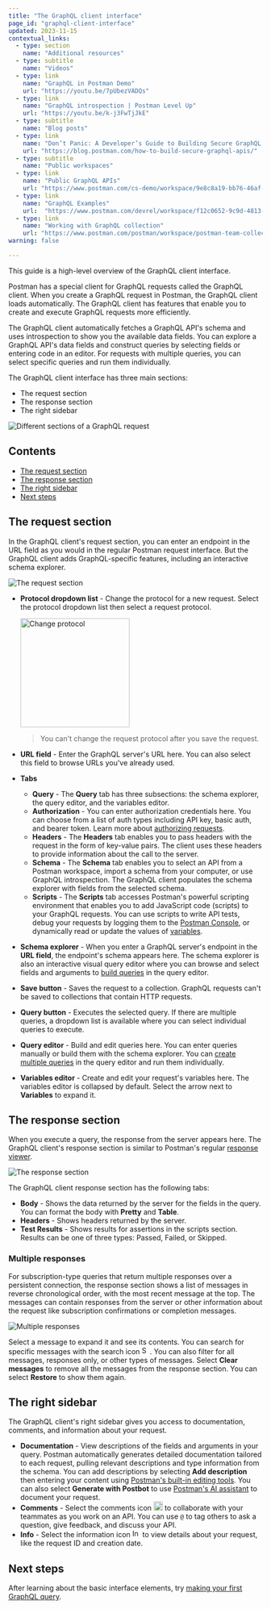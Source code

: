 ```yaml
---
title: "The GraphQL client interface"
page_id: "graphql-client-interface"
updated: 2023-11-15
contextual_links:
  - type: section
    name: "Additional resources"
  - type: subtitle
    name: "Videos"
  - type: link
    name: "GraphQL in Postman Demo"
    url: "https://youtu.be/7pUbezVADQs"
  - type: link
    name: "GraphQL introspection | Postman Level Up"
    url: "https://youtu.be/k-j3FwTjJkE"
  - type: subtitle
    name: "Blog posts"
  - type: link
    name: "Don’t Panic: A Developer’s Guide to Building Secure GraphQL APIs"
    url: "https://blog.postman.com/how-to-build-secure-graphql-apis/"
  - type: subtitle
    name: "Public workspaces"
  - type: link
    name: "Public GraphQL APIs"
    url: "https://www.postman.com/cs-demo/workspace/9e8c8a19-bb76-46af-9e8d-5747bf8fcce5"
  - type: link
    name: "GraphQL Examples"
    url:  "https://www.postman.com/devrel/workspace/f12c0652-9c9d-4813-968b-c8ed0b3f0022"
  - type: link
    name: "Working with GraphQL collection"
    url: "https://www.postman.com/postman/workspace/postman-team-collections/collection/1559645-c0dd3eb3-5258-4ddd-a6e4-2780c5212e33?ctx=documentation"
warning: false

---
```


This guide is a high-level overview of the GraphQL client interface.

Postman has a special client for GraphQL requests called the GraphQL client. When you create a GraphQL request in Postman, the GraphQL client loads automatically. The GraphQL client has features that enable you to create and execute GraphQL requests more efficiently.

The GraphQL client automatically fetches a GraphQL API's schema and uses introspection to show you the available data fields. You can explore a GraphQL API's data fields and construct queries by selecting fields or entering code in an editor. For requests with multiple queries, you can select specific queries and run them individually.

The GraphQL client interface has three main sections:

* The request section
* The response section
* The right sidebar

![Different sections of a GraphQL request](https://assets.postman.com/postman-docs/v10/graphql-request-full-view-v10-4.jpg)

## Contents

* [The request section](#the-request-section)
* [The response section](#the-response-section)
* [The right sidebar](#the-right-sidebar)
* [Next steps](#next-steps)

## The request section

In the GraphQL client's request section, you can enter an endpoint in the URL field as you would in the regular Postman request interface. But the GraphQL client adds GraphQL-specific features, including an interactive schema explorer.

<img src="https://assets.postman.com/postman-docs/v10/graphql-request-section-v10-20-9.jpg" alt="The request section">

* **Protocol dropdown list** - Change the protocol for a new request. Select the protocol dropdown list then select a request protocol.

    <img src="https://assets.postman.com/postman-docs/v10/change-protocol-v10-20.jpg" alt="Change protocol" width="216"/>

    > You can't change the request protocol after you save the request.

* **URL field** - Enter the GraphQL server's URL here. You can also select this field to browse URLs you've already used.
* **Tabs**
    * **Query** - The **Query** tab has three subsections: the schema explorer, the query editor, and the variables editor.
    * **Authorization** - You can enter authorization credentials here. You can choose from a list of auth types including API key, basic auth, and bearer token. Learn more about [authorizing requests](/docs/sending-requests/authorization/authorization).
    * **Headers** - The **Headers** tab enables you to pass headers with the request in the form of key-value pairs. The client uses these headers to provide information about the call to the server.
    * **Schema** - The **Schema** tab enables you to select an API from a Postman workspace, import a schema from your computer, or use GraphQL introspection. The GraphQL client populates the schema explorer with fields from the selected schema.
    * **Scripts** - The **Scripts** tab accesses Postman's powerful scripting environment that enables you to add JavaScript code (scripts) to your GraphQL requests. You can use scripts to write API tests, debug your requests by logging them to the [Postman Console](https://learning.postman.com/docs/sending-requests/troubleshooting-api-requests/), or dynamically read or update the values of [variables](https://learning.postman.com/docs/sending-requests/variables/).
* **Schema explorer** - When you enter a GraphQL server's endpoint in the **URL field**, the endpoint's schema appears here. The schema explorer is also an interactive visual query editor where you can browse and select fields and arguments to [build queries](/docs/sending-requests/graphql/graphql-client-first-request/#create-a-graphql-request-with-one-query) in the query editor.
* **Save button** - Saves the request to a collection. GraphQL requests can't be saved to collections that contain HTTP requests.
* **Query button** - Executes the selected query. If there are multiple queries, a dropdown list is available where you can select individual queries to execute.
* **Query editor** - Build and edit queries here. You can enter queries manually or build them with the schema explorer. You can [create multiple queries](/docs/sending-requests/graphql/graphql-client-first-request/#create-a-graphql-request-with-multiple-queries) in the query editor and run them individually.
* **Variables editor** - Create and edit your request's variables here. The variables editor is collapsed by default. Select the arrow next to **Variables** to expand it.

## The response section

When you execute a query, the response from the server appears here. The GraphQL client's response section is similar to Postman's regular [response viewer](/docs/sending-requests/responses/).

<img src="https://assets.postman.com/postman-docs/v10/graphql-response-v10-20.jpg" alt="The response section">

The GraphQL client response section has the following tabs:

* **Body** - Shows the data returned by the server for the fields in the query. You can format the body with **Pretty** and **Table**.
* **Headers** - Shows headers returned by the server.
* **Test Results** - Shows results for assertions in the scripts section. Results can be one of three types: Passed, Failed, or Skipped.

### Multiple responses

For subscription-type queries that return multiple responses over a persistent connection, the response section shows a list of messages in reverse chronological order, with the most recent message at the top. The messages can contain responses from the server or other information about the request like subscription confirmations or completion messages.

<img src="https://assets.postman.com/postman-docs/v10/graphql-multiple-responses-v10-20.jpg" alt="Multiple responses">

Select a message to expand it and see its contents. You can search for specific messages with the search icon <img alt="Search icon" src="https://assets.postman.com/postman-docs/icon-search-v9.jpg#icon" width="16px">. You can also filter for all messages, responses only, or other types of messages. Select **Clear messages** to remove all the messages from the response section. You can select **Restore** to show them again.

## The right sidebar

The GraphQL client's right sidebar gives you access to documentation, comments, and information about your request.

* **Documentation** - View descriptions of the fields and arguments in your query. Postman automatically generates detailed documentation tailored to each request, pulling relevant descriptions and type information from the schema. You can add descriptions by selecting **Add description** then entering your content using [Postman's built-in editing tools](/docs/publishing-your-api/authoring-your-documentation/#writing-descriptions-in-the-postman-editor). You can also select **Generate with Postbot** to use [Postman's AI assistant](/docs/getting-started/basics/about-postbot/) to document your request.
* **Comments** - Select the comments icon	<img alt="Comments icon" src="https://assets.postman.com/postman-docs/icon-comments-v9.jpg#icon" width="18px"> to collaborate with your teammates as you work on an API. You can use `@` to tag others to ask a question, give feedback, and discuss your API.
* **Info** - Select the information icon <img alt="Information icon" src="https://assets.postman.com/postman-docs/icon-information-v9-5.jpg#icon" width="16px"> to view details about your request, like the request ID and creation date.

## Next steps

After learning about the basic interface elements, try [making your first GraphQL query](/docs/sending-requests/graphql/graphql-client-first-request/).
